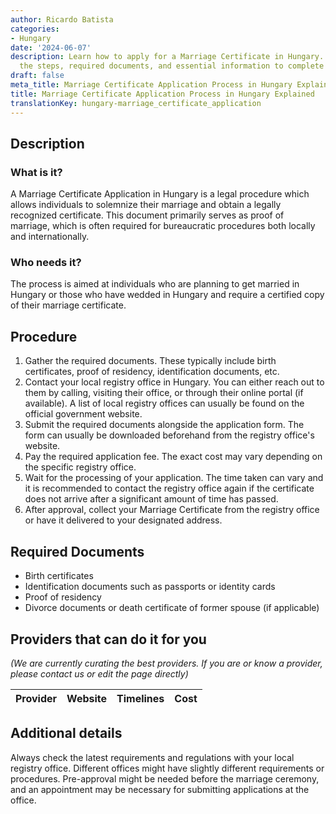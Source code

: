 ```yaml
---
author: Ricardo Batista
categories:
- Hungary
date: '2024-06-07'
description: Learn how to apply for a Marriage Certificate in Hungary. Understand
  the steps, required documents, and essential information to complete the process.
draft: false
meta_title: Marriage Certificate Application Process in Hungary Explained
title: Marriage Certificate Application Process in Hungary Explained
translationKey: hungary-marriage_certificate_application
---
```



## Description
### What is it?
A Marriage Certificate Application in Hungary is a legal procedure which allows individuals to solemnize their marriage and obtain a legally recognized certificate. This document primarily serves as proof of marriage, which is often required for bureaucratic procedures both locally and internationally.

### Who needs it?
The process is aimed at individuals who are planning to get married in Hungary or those who have wedded in Hungary and require a certified copy of their marriage certificate.

## Procedure
1. Gather the required documents. These typically include birth certificates, proof of residency, identification documents, etc.
2. Contact your local registry office in Hungary. You can either reach out to them by calling, visiting their office, or through their online portal (if available). A list of local registry offices can usually be found on the official government website.
3. Submit the required documents alongside the application form. The form can usually be downloaded beforehand from the registry office's website.
4. Pay the required application fee. The exact cost may vary depending on the specific registry office.
5. Wait for the processing of your application. The time taken can vary and it is recommended to contact the registry office again if the certificate does not arrive after a significant amount of time has passed.
6. After approval, collect your Marriage Certificate from the registry office or have it delivered to your designated address.

## Required Documents
- Birth certificates
- Identification documents such as passports or identity cards
- Proof of residency
- Divorce documents or death certificate of former spouse (if applicable)

## Providers that can do it for you

_(We are currently curating the best providers. If you are or know a provider, please contact us or edit the page directly)_

| Provider        |     Website     |     Timelines    |       Cost      |
| --------------- | --------------- |  :-------------: | :-------------: |

## Additional details
Always check the latest requirements and regulations with your local registry office. Different offices might have slightly different requirements or procedures. Pre-approval might be needed before the marriage ceremony, and an appointment may be necessary for submitting applications at the office.